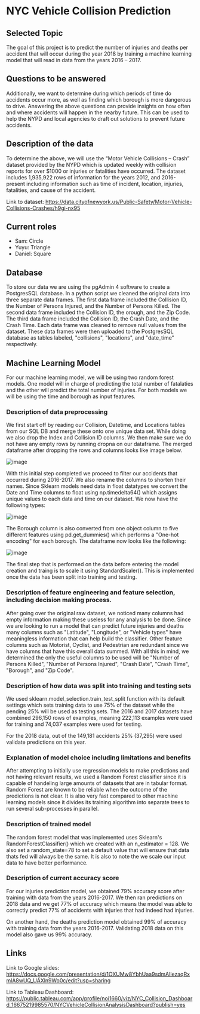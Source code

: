 # NYC Vehicle Collision Prediction

## Selected Topic
The goal of this project is to predict the number of injuries and deaths per accident that will occur during the year 2018 by training a machine learning model that will read in data from the years 2016 – 2017.

## Questions to be answered
Additionally, we want to determine during which periods of time do accidents occur more, as well as finding which borough is more dangerous to drive. Answering the above questions can provide insights on how often and where accidents will happen in the nearby future. This can be used to help the NYPD and local agencies to draft out solutions to prevent future accidents.

## Description of the data
To determine the above, we will use the “Motor Vehicle Collisions – Crash” dataset provided by the NYPD which is updated weekly with collision reports for over $1000 or injuries or fatalities have occurred. The dataset includes 1,935,922 rows of information for the years 2012, and 2016-present including information such as time of incident, location, injuries, fatalities, and cause of the accident.

Link to dataset: https://data.cityofnewyork.us/Public-Safety/Motor-Vehicle-Collisions-Crashes/h9gi-nx95

## Current roles

- Sam: Circle
- Yuyu: Triangle
- Daniel: Square

## Database

To store our data we are using the pgAdmin 4 software to create a PostgresSQL database. In a python script we cleaned the original data into three separate data frames. The first data frame included the Collision ID, the Number of Persons Injured, and the Number of Persons Killed. The second data frame included the Collision ID, the orough, and the Zip Code. The third data frame included the Collision ID, the Crash Date, and the Crash Time. Each data frame was cleaned to remove null values from the dataset. These data frames were then uploaded to the PostgresSQL database as tables labeled, "collisions", "locations", and "date_time" respectively. 

## Machine Learning Model

For our machine learning model, we will be using two random forest models. One model will in charge of predicting the total number of fatalaties and the other will predict the total number of injuries. For both models we will be using the time and borough as input features.

### Description of data preprocessing
We first start off by reading our Collision, Datetime, and Locations tables from our SQL DB and merge these onto one unique data set. While doing we also drop the Index and Collision ID columns. We then make sure we do not have any empty rows by running dropna on our dataframe. The merged dataframe after dropping the rows and columns looks like image below.

![image](https://user-images.githubusercontent.com/20058842/199558345-82de1e13-456f-4e4f-bccf-9852d3d21e2d.png)

With this initial step completed we proceed to filter our accidents that occurred during 2016-2017. We also rename the columns to shorten their names. Since Sklearn models need data in float datatypes we convert the Date and Time columns to float using np.timedelta64() which assigns unique values to each data and time on our dataset. We now have the following types:

![image](https://user-images.githubusercontent.com/20058842/199556039-3e542d38-0892-435c-90de-7915ed7a9a8f.png)

The Borough column is also converted from one object column to five different features using pd.get_dummies() which performs a "One-hot encoding" for each borough. The dataframe now looks like the following:

![image](https://user-images.githubusercontent.com/20058842/199557086-201a93b4-a897-435f-881b-af5bb9cc5eac.png)

The final step that is performed on the data before entering the model creation and traing is to scale it using StandardScaler(). This is implemented once the data has been split into training and testing.

### Description of feature engineering and feature selection, including decision making process.
After going over the original raw dataset, we noticed many columns had empty information making these useless for any analysis to be done. Since we are looking to run a model that can predict future injuries and deaths many columns such as "Latitude", "Longitude", or "Vehicle types" have meaningless information that can help build the classifier. Other feature columns such as Motorist, Cyclist, and Pedestrian are redundant since we have columns that have this overall data summed. With all this in mind, we determined the only the useful columns to be used will be "Number of Persons Killed", "Number of Persons Injured", "Crash Date", "Crash Time", "Borough", and "Zip Code".

### Description of how data was split into training and testing sets
We used sklearn.model_selection.train_test_split function with its default settings which sets training data to use 75% of the dataset while the pending 25% will be used as testing sets. The 2016 and 2017 datasets have combined 296,150 rows of examples, meaning 222,113 examples were used for training and 74,037 examples were used for testing.

For the 2018 data, out of the 149,181 accidents 25% (37,295) were used validate predictions on this year.

### Explanation of model choice including limitations and benefits
After attempting to initially use regression models to make predictions and not having relevant results, we used a Random Forest classifier since it is capable of handeling large amounts of datasets that are in tabular format. Random Forest are known to be reliable when the outcome of the predictions is not clear. It is also very fast compared to other machine learning models since it divides its training algorithm into separate trees to run several sub-processes in parallel.

### Description of trained model
The random forest model that was implemented uses Sklearn's RandomForestClassifier() which we created with an n_estimator = 128. We also set a random_state=78 to set a default value that will ensure that data thats fed will always be the same. It is also to note the we scale our input data to have better performance.

### Description of current accuracy score
For our injuries prediction model, we obtained 79% accuracy score after training with data from the years 2016-2017. We then ran predictions on 2018 data and we get 77% of accuracy which means the model was able to correctly predict 77% of accidents with injuries that had indeed had injuries.

On another hand, the deaths prediction model obtained 99% of accuracy with training data from the years 2016-2017. Validating 2018 data on this model also gave us 99% accuracy.

## Links

Link to Google slides: https://docs.google.com/presentation/d/1OXUMw8YbhUaa9sdmAllezaqRxmlA8wUQ_UAXln9Wo0c/edit?usp=sharing

Link to Tableau Dashboard: https://public.tableau.com/app/profile/noi1660/viz/NYC_Collision_Dashboard_16675219985570/NYCVehicleCollisionAnalysisDashboard?publish=yes


